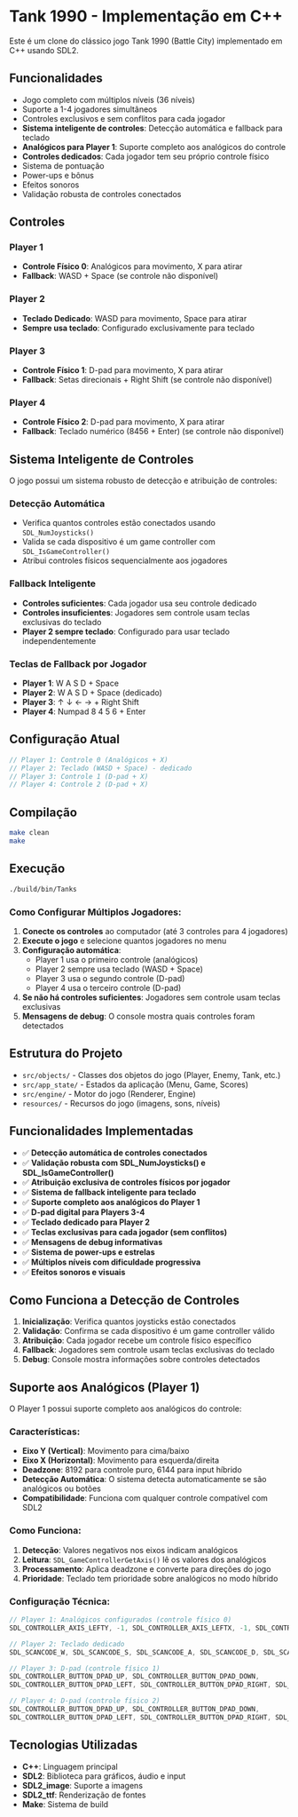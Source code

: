 # Tank 1990 - Implementação em C++

Este é um clone do clássico jogo Tank 1990 (Battle City) implementado em C++ usando SDL2.

## Funcionalidades

- Jogo completo com múltiplos níveis (36 níveis)
- Suporte a 1-4 jogadores simultâneos
- Controles exclusivos e sem conflitos para cada jogador
- **Sistema inteligente de controles**: Detecção automática e fallback para teclado
- **Analógicos para Player 1**: Suporte completo aos analógicos do controle
- **Controles dedicados**: Cada jogador tem seu próprio controle físico
- Sistema de pontuação
- Power-ups e bônus
- Efeitos sonoros
- Validação robusta de controles conectados

## Controles

### Player 1
- **Controle Físico 0**: Analógicos para movimento, X para atirar
- **Fallback**: WASD + Space (se controle não disponível)

### Player 2
- **Teclado Dedicado**: WASD para movimento, Space para atirar
- **Sempre usa teclado**: Configurado exclusivamente para teclado

### Player 3
- **Controle Físico 1**: D-pad para movimento, X para atirar
- **Fallback**: Setas direcionais + Right Shift (se controle não disponível)

### Player 4
- **Controle Físico 2**: D-pad para movimento, X para atirar
- **Fallback**: Teclado numérico (8456 + Enter) (se controle não disponível)

## Sistema Inteligente de Controles

O jogo possui um sistema robusto de detecção e atribuição de controles:

### Detecção Automática
- Verifica quantos controles estão conectados usando `SDL_NumJoysticks()`
- Valida se cada dispositivo é um game controller com `SDL_IsGameController()`
- Atribui controles físicos sequencialmente aos jogadores

### Fallback Inteligente
- **Controles suficientes**: Cada jogador usa seu controle dedicado
- **Controles insuficientes**: Jogadores sem controle usam teclas exclusivas do teclado
- **Player 2 sempre teclado**: Configurado para usar teclado independentemente

### Teclas de Fallback por Jogador
- **Player 1**: W A S D + Space
- **Player 2**: W A S D + Space (dedicado)
- **Player 3**: ↑ ↓ ← → + Right Shift
- **Player 4**: Numpad 8 4 5 6 + Enter

## Configuração Atual

```cpp
// Player 1: Controle 0 (Analógicos + X)
// Player 2: Teclado (WASD + Space) - dedicado
// Player 3: Controle 1 (D-pad + X)
// Player 4: Controle 2 (D-pad + X)
```

## Compilação

```bash
make clean
make
```

## Execução

```bash
./build/bin/Tanks
```

### Como Configurar Múltiplos Jogadores:

1. **Conecte os controles** ao computador (até 3 controles para 4 jogadores)
2. **Execute o jogo** e selecione quantos jogadores no menu
3. **Configuração automática**:
   - Player 1 usa o primeiro controle (analógicos)
   - Player 2 sempre usa teclado (WASD + Space)
   - Player 3 usa o segundo controle (D-pad)
   - Player 4 usa o terceiro controle (D-pad)
4. **Se não há controles suficientes**: Jogadores sem controle usam teclas exclusivas
5. **Mensagens de debug**: O console mostra quais controles foram detectados

## Estrutura do Projeto

- `src/objects/` - Classes dos objetos do jogo (Player, Enemy, Tank, etc.)
- `src/app_state/` - Estados da aplicação (Menu, Game, Scores)
- `src/engine/` - Motor do jogo (Renderer, Engine)
- `resources/` - Recursos do jogo (imagens, sons, níveis)

## Funcionalidades Implementadas

- ✅ **Detecção automática de controles conectados**
- ✅ **Validação robusta com SDL_NumJoysticks() e SDL_IsGameController()**
- ✅ **Atribuição exclusiva de controles físicos por jogador**
- ✅ **Sistema de fallback inteligente para teclado**
- ✅ **Suporte completo aos analógicos do Player 1**
- ✅ **D-pad digital para Players 3-4**
- ✅ **Teclado dedicado para Player 2**
- ✅ **Teclas exclusivas para cada jogador (sem conflitos)**
- ✅ **Mensagens de debug informativas**
- ✅ **Sistema de power-ups e estrelas**
- ✅ **Múltiplos níveis com dificuldade progressiva**
- ✅ **Efeitos sonoros e visuais**

## Como Funciona a Detecção de Controles

1. **Inicialização**: Verifica quantos joysticks estão conectados
2. **Validação**: Confirma se cada dispositivo é um game controller válido
3. **Atribuição**: Cada jogador recebe um controle físico específico
4. **Fallback**: Jogadores sem controle usam teclas exclusivas do teclado
5. **Debug**: Console mostra informações sobre controles detectados

## Suporte aos Analógicos (Player 1)

O Player 1 possui suporte completo aos analógicos do controle:

### Características:
- **Eixo Y (Vertical)**: Movimento para cima/baixo
- **Eixo X (Horizontal)**: Movimento para esquerda/direita
- **Deadzone**: 8192 para controle puro, 6144 para input híbrido
- **Detecção Automática**: O sistema detecta automaticamente se são analógicos ou botões
- **Compatibilidade**: Funciona com qualquer controle compatível com SDL2

### Como Funciona:
1. **Detecção**: Valores negativos nos eixos indicam analógicos
2. **Leitura**: `SDL_GameControllerGetAxis()` lê os valores dos analógicos
3. **Processamento**: Aplica deadzone e converte para direções do jogo
4. **Prioridade**: Teclado tem prioridade sobre analógicos no modo híbrido

### Configuração Técnica:
```cpp
// Player 1: Analógicos configurados (controle físico 0)
SDL_CONTROLLER_AXIS_LEFTY, -1, SDL_CONTROLLER_AXIS_LEFTX, -1, SDL_CONTROLLER_BUTTON_X

// Player 2: Teclado dedicado
SDL_SCANCODE_W, SDL_SCANCODE_S, SDL_SCANCODE_A, SDL_SCANCODE_D, SDL_SCANCODE_SPACE

// Player 3: D-pad (controle físico 1)
SDL_CONTROLLER_BUTTON_DPAD_UP, SDL_CONTROLLER_BUTTON_DPAD_DOWN, 
SDL_CONTROLLER_BUTTON_DPAD_LEFT, SDL_CONTROLLER_BUTTON_DPAD_RIGHT, SDL_CONTROLLER_BUTTON_X

// Player 4: D-pad (controle físico 2)
SDL_CONTROLLER_BUTTON_DPAD_UP, SDL_CONTROLLER_BUTTON_DPAD_DOWN,
SDL_CONTROLLER_BUTTON_DPAD_LEFT, SDL_CONTROLLER_BUTTON_DPAD_RIGHT, SDL_CONTROLLER_BUTTON_X
```

## Tecnologias Utilizadas

- **C++**: Linguagem principal
- **SDL2**: Biblioteca para gráficos, áudio e input
- **SDL2_image**: Suporte a imagens
- **SDL2_ttf**: Renderização de fontes
- **Make**: Sistema de build
